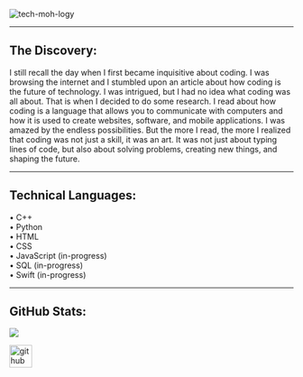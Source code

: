 ![tech-moh-logy](https://github.com/tech-moh-logy/tech-moh-logy/assets/132733865/a1e50ecb-02a8-4a10-98f1-89ab1fcd99df) <hr>

## The Discovery:
I still recall the day when I first became inquisitive about coding. I was browsing the internet and I stumbled upon an article about how coding is the future of technology. I was intrigued, but I had no idea what coding was all about. That is when I decided to do some research. I read about how coding is a language that allows you to communicate with computers and how it is used to create websites, software, and mobile applications. I was amazed by the endless possibilities. But the more I read, the more I realized that coding was not just a skill, it was an art. It was not just about typing lines of code, but also about solving problems, creating new things, and shaping the future. 

<hr>

## Technical Languages: 
  • C++ <br>
  • Python <br>
  • HTML <br>
  • CSS <br>
  • JavaScript (in-progress) <br>
  • SQL (in-progress) <br>
  • Swift (in-progress) <br> <hr>
  

## GitHub Stats:
![](https://github-readme-streak-stats.herokuapp.com/?user=tech-moh-logy&theme=dark&hide_border=false)<br/>

[<img src='https://cdn.jsdelivr.net/npm/simple-icons@3.0.1/icons/github.svg' alt='github' height='40'>](https://github.com/tech-moh-logy)  

